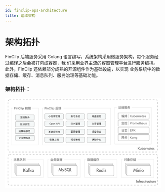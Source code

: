 ```yaml
---
id: finclip-ops-architecture
title: 运维架构
---
```


# 架构拓扑

FinClip 后端服务采用 Golang 语言编写，系统架构采用微服务架构，每个服务经过编译之后会被打包成容器，我 们采用业界主流的容器管理平台进行服务编排。此外，FinClip 还依赖部分成熟的开源组件作为基础设施，以实现 业务系统中的数据存储、缓存、消息队列、服务治理等基础功能。





### 架构拓扑：

![arch](/img/finclip-ops-arch.png)
